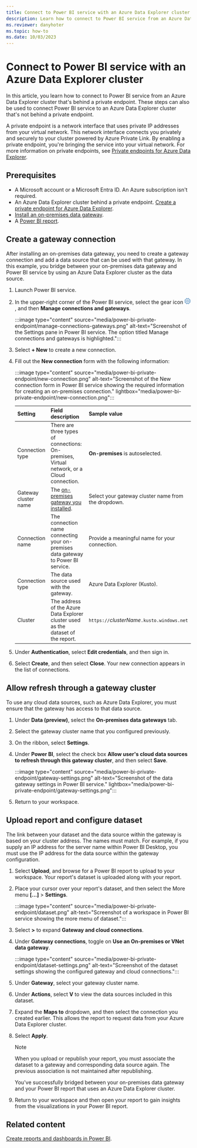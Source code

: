 ```yaml
---
title: Connect to Power BI service with an Azure Data Explorer cluster
description: Learn how to connect to Power BI service from an Azure Data Explorer cluster that's behind a private endpoint.
ms.reviewer: danyhoter
ms.topic: how-to
ms.date: 10/03/2023
---
```


# Connect to Power BI service with an Azure Data Explorer cluster

In this article, you learn how to connect to Power BI service from an Azure Data Explorer cluster that's behind a private endpoint. These steps can also be used to connect Power BI service to an Azure Data Explorer cluster that's not behind a private endpoint.

A private endpoint is a network interface that uses private IP addresses from your virtual network. This network interface connects you privately and securely to your cluster powered by Azure Private Link. By enabling a private endpoint, you're bringing the service into your virtual network. For more information on private endpoints, see [Private endpoints for Azure Data Explorer](security-network-private-endpoint.md).

## Prerequisites

* A Microsoft account or a Microsoft Entra ID. An Azure subscription isn't required.
* An Azure Data Explorer cluster behind a private endpoint. [Create a private endpoint for Azure Data Explorer](security-network-private-endpoint-create.md).
* [Install an on-premises data gateway](/data-integration/gateway/service-gateway-install).
* A [Power BI report](power-bi-data-connector.md?tabs=connector).

## Create a gateway connection

After installing an on-premises data gateway, you need to create a gateway connection and add a data source that can be used with that gateway. In this example, you bridge between your on-premises data gateway and Power BI service by using an Azure Data Explorer cluster as the data source.

1. Launch Power BI service.
1. In the upper-right corner of the Power BI service, select the gear icon ![Settings gear icon.](./media/power-bi-private-endpoint/settings.png), and then **Manage connections and gateways**.

    :::image type="content" source="media/power-bi-private-endpoint/manage-connections-gateways.png" alt-text="Screenshot of the Settings pane in Power BI service. The option titled Manage connections and gateways is highlighted.":::

1. Select **+ New** to create a new connection.
1. Fill out the **New connection** form with the following information:

    :::image type="content" source="media/power-bi-private-endpoint/new-connection.png" alt-text="Screenshot of the New connection form in Power BI service showing the required information for creating an on-premises connection." lightbox="media/power-bi-private-endpoint/new-connection.png":::

    | Setting | Field description | Sample value |
    |---------|---------|--------|
    | Connection type| There are three types of connections: On-premises, Virtual network, or a Cloud connection.  | **On-premises** is autoselected. |
    | Gateway cluster name| The [on-premises gateway you installed](/data-integration/gateway/service-gateway-install). | Select your gateway cluster name from the dropdown.|
    | Connection name| The connection name connecting your on-premises data gateway to Power BI service. | Provide a meaningful name for your connection. |
    | Connection type| The data source used with the gateway. | Azure Data Explorer (Kusto).|
    | Cluster| The address of the Azure Data Explorer cluster used as the dataset of the report. | `https://`*clusterName*`.kusto.windows.net` |

1. Under **Authentication**, select **Edit credentials**, and then sign in.
1. Select **Create**, and then select **Close**. Your new connection appears in the list of connections.

## Allow refresh through a gateway cluster

To use any cloud data sources, such as Azure Data Explorer, you must ensure that the gateway has access to that data source.

1. Under **Data (preview)**, select the **On-premises data gateways** tab.
1. Select the gateway cluster name that you configured previously.
1. On the ribbon, select **Settings**.
1. Under **Power BI**, select the check box **Allow user's cloud data sources to refresh through this gateway cluster**, and then select **Save**.

    :::image type="content" source="media/power-bi-private-endpoint/gateway-settings.png" alt-text="Screenshot of the data gateway settings in Power BI service." lightbox="media/power-bi-private-endpoint/gateway-settings.png":::

1. Return to your workspace.

## Upload report and configure dataset

The link between your dataset and the data source within the gateway is based on your cluster address. The names must match. For example, if you supply an IP address for the server name within Power BI Desktop, you must use the IP address for the data source within the gateway configuration.

1. Select **Upload**, and browse for a Power BI report to upload to your workspace. Your report's dataset is uploaded along with your report.
1. Place your cursor over your report's dataset, and then select the More menu **[...]** > **Settings**.

    :::image type="content" source="media/power-bi-private-endpoint/dataset.png" alt-text="Screenshot of a workspace in Power BI service showing the more menu of dataset.":::

1. Select **>** to expand **Gateway and cloud connections**.
1. Under **Gateway connections**, toggle on **Use an On-premises or VNet data gateway**.

    :::image type="content" source="media/power-bi-private-endpoint/dataset-settings.png" alt-text="Screenshot of the dataset settings showing the configured gateway and cloud connections.":::

1. Under **Gateway**, select your gateway cluster name.
1. Under **Actions**, select **V** to view the data sources included in this dataset.
1. Expand the **Maps to** dropdown, and then select the connection you created earlier. This allows the report to request data from your Azure Data Explorer cluster.
1. Select **Apply**.

    > [!NOTE]
    > When you upload or republish your report, you must associate the dataset to a gateway and corresponding data source again. The previous association is not maintained after republishing.

    You've successfully bridged between your on-premises data gateway and your Power BI report that uses an Azure Data Explorer cluster.

1. Return to your workspace and then open your report to gain insights from the visualizations in your Power BI report.

## Related content

[Create reports and dashboards in Power BI](/power-bi/create-reports/).
